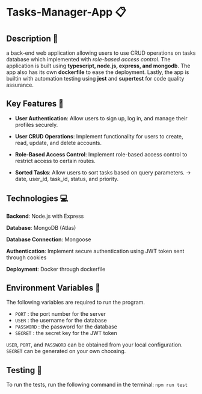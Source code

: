 # Tasks-Manager-App :clipboard:

## Description :page_facing_up:

a back-end web application allowing users to use CRUD operations on tasks database which implemented with _role-based access control_. The application is built using **typescript, node.js, express, and mongodb**. The app also has its own **dockerfile** to ease the deployment. Lastly, the app is builtin with automation testing using **jest** and **supertest** for code quality assurance.

## Key Features :pushpin:

- **User Authentication**: Allow users to sign up, log in, and manage their profiles securely.

- **User CRUD Operations**: Implement functionality for users to create, read, update, and delete accounts.

- **Role-Based Access Control**: Implement role-based access control to restrict access to certain routes.

- **Sorted Tasks**: Allow users to sort tasks based on query parameters. -> date, user_id, task_id, status, and priority.

## Technologies :computer:

**Backend**: Node.js with Express

**Database**: MongoDB (Atlas)

**Database Connection**: Mongoose

**Authentication**: Implement secure authentication using JWT token sent through cookies

**Deployment**: Docker through dockerfile

## Environment Variables :deciduous_tree:

The following variables are required to run the program.

- `PORT` : the port number for the server
- `USER` : the username for the database
- `PASSWORD` : the password for the database
- `SECRET` : the secret key for the JWT token

`USER`, `PORT`, and `PASSWORD` can be obtained from your local configuration.
`SECRET` can be generated on your own choosing.

## Testing :telescope:

To run the tests, run the following command in the terminal:
`npm run test`
